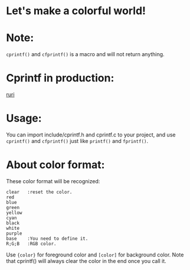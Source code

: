 # Let's make a colorful world!
# Note:
`cprintf()` and `cfprintf()` is a macro and will not return anything.       
# Cprintf in production:
[ruri](https://github.com/Moe-hacker/ruri)      
# Usage:
You can import include/cprintf.h and cprintf.c to your project, and use `cprintf()` and `cfprintf()` just like `printf()` and `fprintf()`.      
# About color format:
These color format will be recognized:      
```
clear   :reset the color.
red
blue
green
yellow
cyan
black
white
purple
base    :You need to define it.
R;G;B   :RGB color.
```
Use `{color}` for foreground color and `[color]` for background color.
Note that cprintf() will always clear the color in the end once you call it.